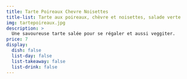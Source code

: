 ```yaml
---
title: Tarte Poireaux Chevre Noisettes
title-list: Tarte aux poireaux, chèvre et noisettes, salade verte
img: tartepoireaux.jpg
description: >
  Une savoureuse tarte salée pour se régaler et aussi veggiter.
price: 7
display:
  dish: false
  list-day: false
  list-takeaway: false
  list-drink: false
---
```

